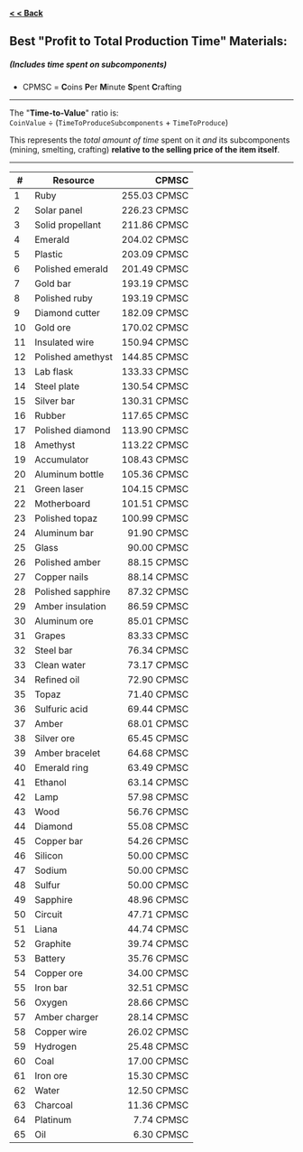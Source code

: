 **[< < Back](https://smithsoniandsp.github.io/DeeptownResourcesCalculator/)**  

## Best "Profit to Total Production Time" Materials: 
##### (*Includes* time spent on subcomponents)

* CPMSC = **C**oins **P**er **M**inute **S**pent **C**rafting

- - - 

The "**Time-to-Value**" ratio is:  
 `CoinValue` ÷ (`TimeToProduceSubcomponents` + `TimeToProduce`)  

This represents the *total amount of time* spent on it *and* its subcomponents (mining, smelting, crafting)
 **relative to the selling price of the item itself**.

- - - 

| #  	| Resource          	| CPMSC        	|
|----	|-------------------	| -------------:|
| 1  	| Ruby              	| 255.03 CPMSC 	|
| 2  	| Solar panel       	| 226.23 CPMSC 	|
| 3  	| Solid propellant  	| 211.86 CPMSC 	|
| 4  	| Emerald           	| 204.02 CPMSC 	|
| 5  	| Plastic           	| 203.09 CPMSC 	|
| 6  	| Polished emerald  	| 201.49 CPMSC 	|
| 7  	| Gold bar          	| 193.19 CPMSC 	|
| 8  	| Polished ruby     	| 193.19 CPMSC 	|
| 9  	| Diamond cutter    	| 182.09 CPMSC 	|
| 10 	| Gold ore          	| 170.02 CPMSC 	|
| 11 	| Insulated wire    	| 150.94 CPMSC 	|
| 12 	| Polished amethyst 	| 144.85 CPMSC 	|
| 13 	| Lab flask         	| 133.33 CPMSC 	|
| 14 	| Steel plate       	| 130.54 CPMSC 	|
| 15 	| Silver bar        	| 130.31 CPMSC 	|
| 16 	| Rubber            	| 117.65 CPMSC 	|
| 17 	| Polished diamond  	| 113.90 CPMSC 	|
| 18 	| Amethyst          	| 113.22 CPMSC 	|
| 19 	| Accumulator       	| 108.43 CPMSC 	|
| 20 	| Aluminum bottle   	| 105.36 CPMSC 	|
| 21 	| Green laser       	| 104.15 CPMSC 	|
| 22 	| Motherboard       	| 101.51 CPMSC 	|
| 23 	| Polished topaz    	| 100.99 CPMSC 	|
| 24 	| Aluminum bar      	| 91.90 CPMSC  	|
| 25 	| Glass             	| 90.00 CPMSC  	|
| 26 	| Polished amber    	| 88.15 CPMSC  	|
| 27 	| Copper nails      	| 88.14 CPMSC  	|
| 28 	| Polished sapphire 	| 87.32 CPMSC  	|
| 29 	| Amber insulation  	| 86.59 CPMSC  	|
| 30 	| Aluminum ore      	| 85.01 CPMSC  	|
| 31 	| Grapes            	| 83.33 CPMSC  	|
| 32 	| Steel bar         	| 76.34 CPMSC  	|
| 33 	| Clean water       	| 73.17 CPMSC  	|
| 34 	| Refined oil       	| 72.90 CPMSC  	|
| 35 	| Topaz             	| 71.40 CPMSC  	|
| 36 	| Sulfuric acid     	| 69.44 CPMSC  	|
| 37 	| Amber             	| 68.01 CPMSC  	|
| 38 	| Silver ore        	| 65.45 CPMSC  	|
| 39 	| Amber bracelet    	| 64.68 CPMSC  	|
| 40 	| Emerald ring      	| 63.49 CPMSC  	|
| 41 	| Ethanol           	| 63.14 CPMSC  	|
| 42 	| Lamp              	| 57.98 CPMSC  	|
| 43 	| Wood              	| 56.76 CPMSC  	|
| 44 	| Diamond           	| 55.08 CPMSC  	|
| 45 	| Copper bar        	| 54.26 CPMSC  	|
| 46 	| Silicon           	| 50.00 CPMSC  	|
| 47 	| Sodium            	| 50.00 CPMSC  	|
| 48 	| Sulfur            	| 50.00 CPMSC  	|
| 49 	| Sapphire          	| 48.96 CPMSC  	|
| 50 	| Circuit           	| 47.71 CPMSC  	|
| 51 	| Liana             	| 44.74 CPMSC  	|
| 52 	| Graphite          	| 39.74 CPMSC  	|
| 53 	| Battery           	| 35.76 CPMSC  	|
| 54 	| Copper ore        	| 34.00 CPMSC  	|
| 55 	| Iron bar          	| 32.51 CPMSC  	|
| 56 	| Oxygen            	| 28.66 CPMSC  	|
| 57 	| Amber charger     	| 28.14 CPMSC  	|
| 58 	| Copper wire       	| 26.02 CPMSC  	|
| 59 	| Hydrogen          	| 25.48 CPMSC  	|
| 60 	| Coal              	| 17.00 CPMSC  	|
| 61 	| Iron ore          	| 15.30 CPMSC  	|
| 62 	| Water             	| 12.50 CPMSC  	|
| 63 	| Charcoal          	| 11.36 CPMSC  	|
| 64 	| Platinum          	| 7.74 CPMSC   	|
| 65 	| Oil               	| 6.30 CPMSC   	|

